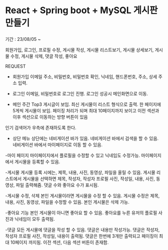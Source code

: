 # React + Spring boot + MySQL 게시판 만들기

###

기간 : 23/08/05 ~

회원가입, 로그인, 프로필 수정, 게시물 작성,
게시물 리스트보기, 게시물 상세보기, 게시물 수정,
게시물 삭제, 댓글 작성, 좋아요

REQUEST

- 회원가입
이메일 주소, 비밀번호, 비밀번호 확인, 닉네임, 핸드폰번호,
주소, 상세 주소 입력.

- 로그인
이메일, 비밀번호로 로그인 진행.
로그인 성공시 메인화면으로 이동.

- 메인
주간 Top3 게시글이 보임.
최신 게시물이 리스트 형식으로 출력.
한 페이지에 5게씩 게시물이 보임.
페이징 처리가 되며 최대 10페이지까지 보이고
이전 섹션과 이후 섹션으로 이동하는 방향 버튼이 있음

인기 검색어가 우측에 존재하도록 한다.

- 상단 메뉴
상단에는 네비게이션 바가 있음.
네비게이션 바에서 검색을 할 수 있음.
네비게이션 바에서 마이페이지로 이동 할 수 있음.

-마이 페이지
마이페이지에서 플로필을 수정할 수 있고 닉네임도 수정가능.
마이페이지에서 게시물을 등록할 수 있음.

-게시물
게시물 등록 시에는, 제목, 내용, 사진, 동영상, 파일을 올릴 수 있음.
게시물 리스트에서 게시물을 선택하면 제목, 작성자, 작성자 프로필 사진, 작성일,
내용, 사진, 동영상, 파일 출력해줌.
댓글 수와 좋아요 수가 표시됨.

-게시물 수정, 삭제
본인 게시물이라면 게시물을 수정 할 수 있음.
게시물 수정은 제목, 내용, 사진, 동영상, 파일을 수정할 수 있음.
본인 게시물은 삭제 가능.

-좋아요 기능
본인 게시물이 아니면 좋아요 할 수 있음.
좋아요를 누른 유저의 플로필 사진과 닉네임이 모두 출력됨.

-댓글
모든 게시물에 댓글을 작성 할 수 있음.
댓글은 내용만 작성가능.
댓글은 작성자, 작성자 프로필 사진, 작성일, 내용이 출력됨.
댓글은 한번에 3개만 출력되고 페이징이 최대 10페이지 까지됨.
이전 섹션, 다음 섹션 버튼이 존재함.
